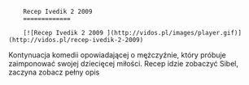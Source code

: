 
        Recep Ivedik 2 2009 
        =============
        
        [![Recep Ivedik 2 2009 ](http://vidos.pl/images/player.gif)](http://vidos.pl/recep-ivedik-2-2009)
        
        
 Kontynuacja komedii opowiadającej o mężczyźnie, który próbuje zaimponować swojej dziecięcej miłości. Recep idzie zobaczyć Sibel, zaczyna zobacz pełny opis
    